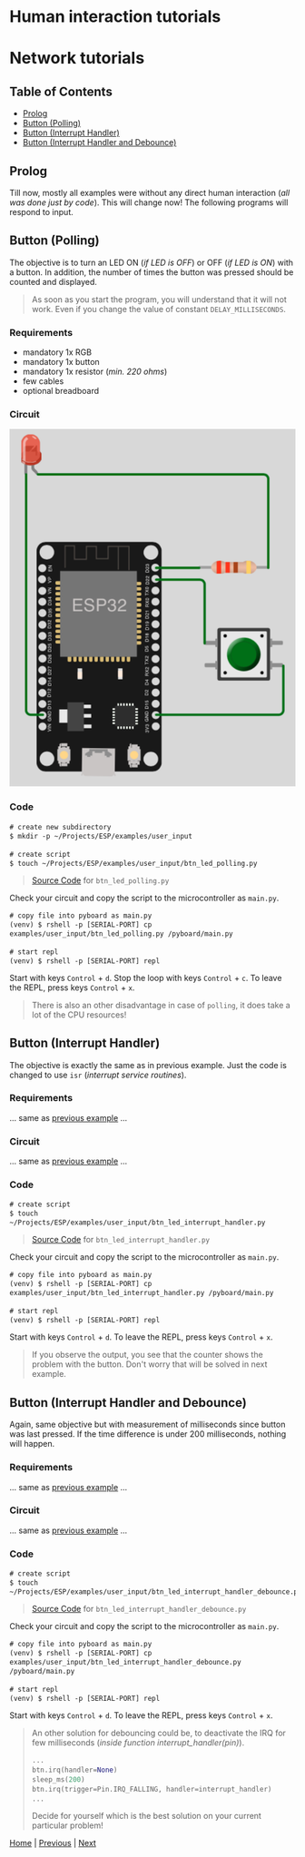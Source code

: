 # Human interaction tutorials

# Network tutorials

## Table of Contents

- [Prolog](#prolog)
- [Button (Polling)](#button-polling)
- [Button (Interrupt Handler)](#button-interrupt-handler)
- [Button (Interrupt Handler and Debounce)](#button-interrupt-handler-and-debounce)

## Prolog

Till now, mostly all examples were without any direct human interaction (_all was done just by code_). This will change now! The following programs will respond to input.

## Button (Polling)

The objective is to turn an LED ON (_if LED is OFF_) or OFF (_if LED is ON_) with a button. In addition, the number of times the button was pressed should be counted and displayed. 

> As soon as you start the program, you will understand that it will not work. Even if you change the value of constant `DELAY_MILLISECONDS`.

### Requirements

- mandatory 1x RGB
- mandatory 1x button
- mandatory 1x resistor (_min. 220 ohms_)
- few cables
- optional breadboard

### Circuit

![017_circuit_diagram_single_led_btn.png](../images/examples/017_circuit_diagram_single_led_btn.png)

### Code

```shell
# create new subdirectory
$ mkdir -p ~/Projects/ESP/examples/user_input

# create script
$ touch ~/Projects/ESP/examples/user_input/btn_led_polling.py
```

> [Source Code](../examples/user_input/btn_led_polling.py) for `btn_led_polling.py`

Check your circuit and copy the script to the microcontroller as `main.py`.

```shell
# copy file into pyboard as main.py
(venv) $ rshell -p [SERIAL-PORT] cp examples/user_input/btn_led_polling.py /pyboard/main.py

# start repl
(venv) $ rshell -p [SERIAL-PORT] repl
```

Start with keys `Control` + `d`. Stop the loop with keys `Control` + `c`. To leave the REPL, press keys `Control` + `x`.

> There is also an other disadvantage in case of `polling`, it does take a lot of the CPU resources!

## Button (Interrupt Handler)

The objective is exactly the same as in previous example. Just the code is changed to use `isr` (_interrupt service routines_).

### Requirements

... same as [previous example](#requirements) ...

### Circuit

... same as [previous example](#circuit) ...

### Code

```shell
# create script
$ touch ~/Projects/ESP/examples/user_input/btn_led_interrupt_handler.py
```

> [Source Code](../examples/user_input/btn_led_interrupt_handler.py) for `btn_led_interrupt_handler.py`

Check your circuit and copy the script to the microcontroller as `main.py`.

```shell
# copy file into pyboard as main.py
(venv) $ rshell -p [SERIAL-PORT] cp examples/user_input/btn_led_interrupt_handler.py /pyboard/main.py

# start repl
(venv) $ rshell -p [SERIAL-PORT] repl
```

Start with keys `Control` + `d`. To leave the REPL, press keys `Control` + `x`.

> If you observe the output, you see that the counter shows the problem with the button. Don't worry that will be solved in next example.

## Button (Interrupt Handler and Debounce)

Again, same objective but with measurement of milliseconds since button was last pressed. If the time difference is under 200 milliseconds, nothing will happen. 

### Requirements

... same as [previous example](#requirements) ...

### Circuit

... same as [previous example](#circuit) ...

### Code

```shell
# create script
$ touch ~/Projects/ESP/examples/user_input/btn_led_interrupt_handler_debounce.py
```

> [Source Code](../examples/user_input/btn_led_interrupt_handler_debounce.py) for `btn_led_interrupt_handler_debounce.py`

Check your circuit and copy the script to the microcontroller as `main.py`.

```shell
# copy file into pyboard as main.py
(venv) $ rshell -p [SERIAL-PORT] cp examples/user_input/btn_led_interrupt_handler_debounce.py /pyboard/main.py

# start repl
(venv) $ rshell -p [SERIAL-PORT] repl
```

Start with keys `Control` + `d`. To leave the REPL, press keys `Control` + `x`.

> An other solution for debouncing could be, to deactivate the IRQ for few milliseconds (_inside function interrupt_handler(pin)_).
> ```python
> ...
> btn.irq(handler=None)
> sleep_ms(200)
> btn.irq(trigger=Pin.IRQ_FALLING, handler=interrupt_handler)
> ...
>```
> Decide for yourself which is the best solution on your current particular problem!

[Home](https://github.com/Lupin3000/ESP) | [Previous](./016_network_tutorials.md) | [Next]()
